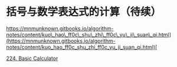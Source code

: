 # 括号与数学表达式的计算（待续）

[https://mnmunknown.gitbooks.io/algorithm-notes/content/kuo\_hao\_ff0c\_shu\_zhi\_ff0c\_yu\_ji\_suan\_qi.html](https://mnmunknown.gitbooks.io/algorithm-notes/content/kuo_hao_ff0c_shu_zhi_ff0c_yu_ji_suan_qi.html)[ ](https://leetcode.com/problems/basic-calculator/description/)

[224. Basic Calculator](https://leetcode.com/problems/basic-calculator/description/)

